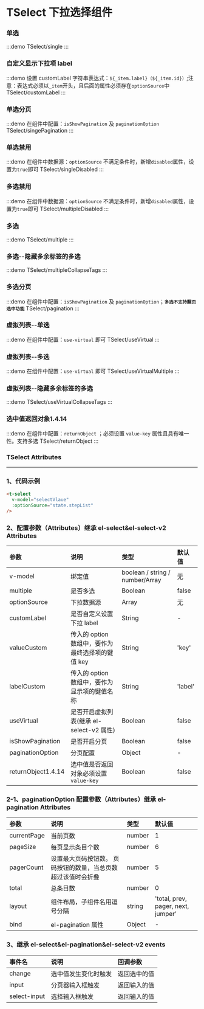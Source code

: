 # TSelect 下拉选择组件

### 单选

:::demo
TSelect/single
:::

### 自定义显示下拉项 label

:::demo 设置 customLabel 字符串表达式：`${_item.label}（${_item.id}）`;注意：表达式必须以`_item`开头，且后面的属性必须存在`optionSource`中
TSelect/customLabel
:::

### 单选分页

:::demo 在组件中配置：`isShowPagination` 及 `paginationOption`
TSelect/singePagination
:::

### 单选禁用

:::demo 在组件中数据源：`optionSource` 不满足条件时，新增`disabled`属性，设置为`true`即可
TSelect/singleDisabled
:::

### 多选禁用

:::demo 在组件中数据源：`optionSource` 不满足条件时，新增`disabled`属性，设置为`true`即可
TSelect/multipleDisabled
:::

### 多选

:::demo
TSelect/multiple
:::

### 多选--隐藏多余标签的多选

:::demo
TSelect/multipleCollapseTags
:::

### 多选分页

:::demo 在组件中配置：`isShowPagination` 及 `paginationOption`；**`多选不支持翻页选中功能`**
TSelect/pagination
:::

### 虚拟列表--单选

:::demo 在组件中配置：`use-virtual` 即可
TSelect/useVirtual
:::

### 虚拟列表--多选

:::demo 在组件中配置：`use-virtual` 即可
TSelect/useVirtualMultiple
:::

### 虚拟列表--隐藏多余标签的多选

:::demo
TSelect/useVirtualCollapseTags
:::

### 选中值返回对象<el-tag>1.4.14</el-tag>
:::demo 在组件中配置：`returnObject` ；必须设置 `value-key` 属性且具有唯一性。支持多选
TSelect/returnObject
:::

### TSelect Attributes

---

### 1、代码示例

```html
<t-select
  v-model="selectVlaue"
  :optionSource="state.stepList"
/>
```

### 2、配置参数（Attributes）继承 el-select&el-select-v2 Attributes

| 参数                                | 说明                                             | 类型                            | 默认值  |
| :---------------------------------- | :----------------------------------------------- | :------------------------------ | :------ |
| v-model                             | 绑定值                                           | boolean / string / number/Array | 无      |
| multiple                            | 是否多选                                         | Boolean                         | false   |
| optionSource                        | 下拉数据源                                       | Array                           | 无      |
| customLabel                         | 是否自定义设置下拉 label                         | String                          | -       |
| valueCustom                         | 传入的 option 数组中，要作为最终选择项的键值 key | String                          | 'key'   |
| labelCustom                         | 传入的 option 数组中，要作为显示项的键值名称     | String                          | 'label' |
| useVirtual                          | 是否开启虚拟列表(继承 el-select-v2 属性)         | Boolean                         | false   |
| isShowPagination                    | 是否开启分页                                     | Boolean                         | false   |
| paginationOption                    | 分页配置                                         | Object                          | -       |
| returnObject<el-tag>1.4.14</el-tag> | 选中值是否返回对象必须设置`value-key`            | Boolean                         | false   |

### 2-1、paginationOption 配置参数（Attributes）继承 el-pagination Attributes

| 参数        | 说明                                                          | 类型   | 默认值                             |
| :---------- | :------------------------------------------------------------ | :----- | :--------------------------------- |
| currentPage | 当前页数                                                      | number | 1                                  |
| pageSize    | 每页显示条目个数                                              | number | 6                                  |
| pagerCount  | 设置最大页码按钮数。 页码按钮的数量，当总页数超过该值时会折叠 | number | 5                                  |
| total       | 总条目数                                                      | number | 0                                  |
| layout      | 组件布局，子组件名用逗号分隔                                  | string | 'total, prev, pager, next, jumper' |
| bind        | el-pagination 属性                                            | Object | -                                  |

### 3、继承 el-select&el-pagination&el-select-v2 events

| 事件名       | 说明                 | 回调参数     |
| :----------- | :------------------- | :----------- |
| change       | 选中值发生变化时触发 | 返回选中的值 |
| input        | 分页器输入框触发     | 返回输入的值 |
| select-input | 选择输入框触发       | 返回输入的值 |
